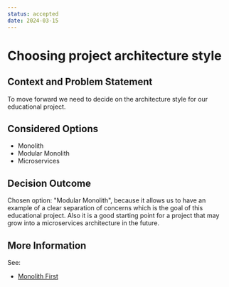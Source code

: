 ```yaml
---
status: accepted
date: 2024-03-15
---
```

# Choosing project architecture style

## Context and Problem Statement

To move forward we need to decide on the architecture style for our educational project.

## Considered Options

* Monolith
* Modular Monolith
* Microservices

## Decision Outcome

Chosen option: "Modular Monolith", because it allows us to have an example of a clear separation of concerns which is the goal of this educational project.
Also it is a good starting point for a project that may grow into a microservices architecture in the future.

## More Information

See:

* [Monolith First](https://martinfowler.com/bliki/MonolithFirst.html)
